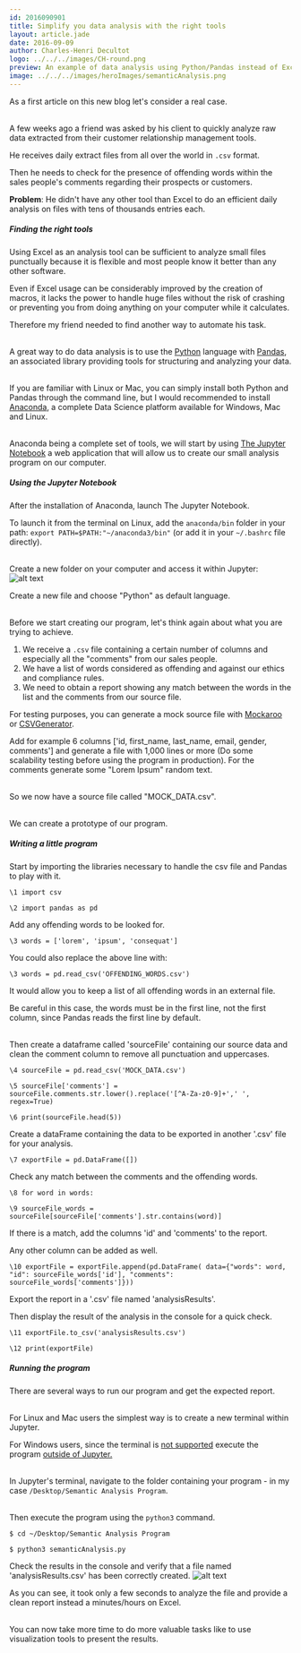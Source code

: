 ```yaml
---
id: 2016090901
title: Simplify you data analysis with the right tools
layout: article.jade
date: 2016-09-09
author: Charles-Henri Decultot
logo: ../../../images/CH-round.png
preview: An example of data analysis using Python/Pandas instead of Excel on huge data extract. Spend more time extracting the real value out of your data.
image: ../../../images/heroImages/semanticAnalysis.png
---
```

As a first article on this new blog let's consider a real case.  
<br/>  
  
A few weeks ago a friend was asked by his client to quickly analyze raw data extracted from their customer relationship management tools.  

He receives daily extract files from all over the world in `.csv` format.  

Then he needs to check for the presence of offending words within the sales people's comments regarding their prospects or customers.  
  

**Problem**: He didn't have any other tool than Excel to do an efficient daily analysis on files with tens of thousands entries each.

##### Finding the right tools

Using Excel as an analysis tool can be sufficient to analyze small files punctually because it is flexible and most people know it better than any other software.  
  
Even if Excel usage can be considerably improved by the creation of macros, it lacks the power to handle huge files without the risk of crashing or preventing you from doing anything on your computer while it calculates.  

Therefore my friend needed to find another way to automate his task.  
<br/>   

A great way to do data analysis is to use the [Python](https://www.python.org/) language with [Pandas](http://pandas.pydata.org/), an associated library providing tools for structuring and analyzing your data.  
<br/>  

If you are familiar with Linux or Mac, you can simply install both Python and Pandas through the command line, but I would recommended to install [Anaconda](https://www.continuum.io/anaconda-overview), a complete Data Science platform available for Windows, Mac and Linux.  
<br/>  

Anaconda being a complete set of tools, we will start by using [The Jupyter Notebook](http://jupyter.org/) a web application that will allow us to create our small analysis program on our computer.  


##### Using the Jupyter Notebook

After the installation of Anaconda, launch The Jupyter Notebook.  

To launch it from the terminal on Linux, add the `anaconda/bin` folder in your path: `export PATH=$PATH:"~/anaconda3/bin"` (or add it in your `~/.bashrc` file directly).  
  <br/>  

Create a new folder on your computer and access it within Jupyter:
![alt text](../../../images/articles/20160909-Jupyter.png "My program folder")

Create a new file and choose "Python" as default language.  
<br/>  

Before we start creating our program, let's think again about what you are trying to achieve.
  1. We receive a `.csv` file containing a certain number of columns and especially all the "comments" from our sales people.
  2. We have a list of words considered as offending and against our ethics and compliance rules.
  3. We need to obtain a report showing any match between the words in the list and the comments from our source file.

For testing purposes, you can generate a mock source file with [Mockaroo](https://www.mockaroo.com/) or [CSVGenerator](http://www.csvgenerator.com/).  

Add for example 6 columns ['id, first_name, last_name, email, gender, comments'] and generate a file with 1,000 lines or more (Do some scalability testing before using the program in production). For the comments generate some "Lorem Ipsum" random text.  
<br/>  

So we now have a source file called "MOCK_DATA.csv".  
<br/>  

We can create a prototype of our program.  
  

##### Writing a little program

Start by importing the libraries necessary to handle the csv file and Pandas to play with it.

    \1 import csv  
  
    \2 import pandas as pd


Add any offending words to be looked for.

    \3 words = ['lorem', 'ipsum', 'consequat']


You could also replace the above line with:

    \3 words = pd.read_csv('OFFENDING_WORDS.csv')

It would allow you to keep a list of all offending words in an external file.  
  
Be careful in this case, the words must be in the first line, not the first column, since Pandas reads the first line by default.  
<br/>  

Then create a dataframe called 'sourceFile' containing our source data and clean the comment column to remove all punctuation and uppercases.

    \4 sourceFile = pd.read_csv('MOCK_DATA.csv')  

    \5 sourceFile['comments'] = sourceFile.comments.str.lower().replace('[^A-Za-z0-9]+',' ', regex=True)  

    \6 print(sourceFile.head(5))

Create a dataFrame containing the data to be exported in another '.csv' file for your analysis.

    \7 exportFile = pd.DataFrame([])

Check any match between the comments and the offending words.
 
    \8 for word in words:  
    
    \9 sourceFile_words = sourceFile[sourceFile['comments'].str.contains(word)]

If there is a match, add the columns 'id' and 'comments' to the report.  

Any other column can be added as well.

    \10 exportFile = exportFile.append(pd.DataFrame( data={"words": word, "id": sourceFile_words['id'], "comments": sourceFile_words['comments']}))

Export the report in a '.csv' file named 'analysisResults'.  

Then display the result of the analysis in the console for a quick check.

    \11 exportFile.to_csv('analysisResults.csv')  

    \12 print(exportFile)


##### Running the program

There are several ways to run our program and get the expected report.  
<br/>  

For Linux and Mac users the simplest way is to create a new terminal within Jupyter.  
  
For Windows users, since the terminal is [not supported](https://github.com/jupyter/notebook/issues/172) execute the program [outside of Jupyter.](http://pythoncentral.io/execute-python-script-file-shell/)  
<br/>  

In Jupyter's terminal, navigate to the folder containing your program - in my case `/Desktop/Semantic Analysis Program`.  
<br/>  

Then execute the program using the `python3` command.


    $ cd ~/Desktop/Semantic Analysis Program  
  
    $ python3 semanticAnalysis.py
  

Check the results in the console and verify that a file named 'analysisResults.csv' has been correctly created.
![alt text](../../../images/articles/20160909-jupyter2.png "Jupyter Terminal")
<br/>  

As you can see, it took only a few seconds to analyze the file and provide a clean report instead a minutes/hours on Excel.  
<br/>  

You can now take more time to do more valuable tasks like to use visualization tools to present the results.
